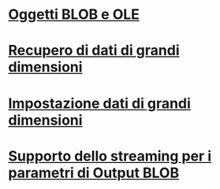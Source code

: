 # [Oggetti BLOB e OLE](blobs-and-ole-objects.md)
# [Recupero di dati di grandi dimensioni](getting-large-data.md)
# [Impostazione dati di grandi dimensioni](setting-large-data.md)
# [Supporto dello streaming per i parametri di Output BLOB](streaming-support-for-blob-output-parameters.md)
